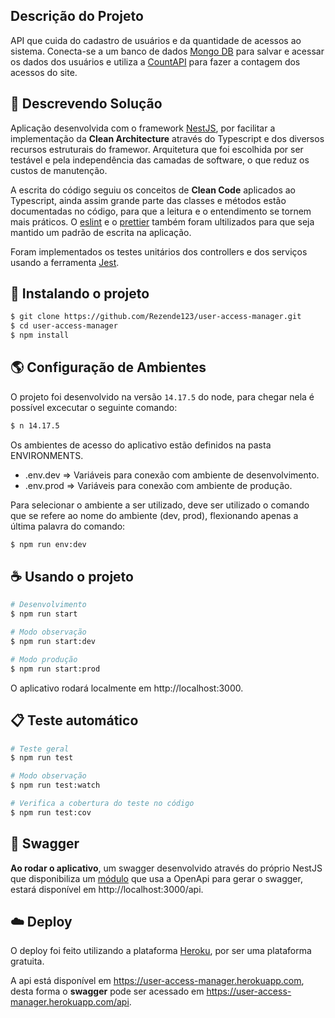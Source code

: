 
## Descrição do Projeto

API que cuida do cadastro de usuários e da quantidade de acessos ao sistema. Conecta-se a um banco de dados [Mongo DB](https://www.mongodb.com/) para salvar e acessar os dados dos usuários e utiliza a [CountAPI](https://countapi.xyz/) para fazer a contagem dos acessos do site.

## 📝 Descrevendo Solução

Aplicação desenvolvida com o framework [NestJS](https://nestjs.com/), por facilitar a implementação da **Clean Architecture** através do Typescript e dos diversos recursos estruturais do framewor. Arquitetura que foi escolhida por ser testável e pela independência das camadas de software, o que reduz os custos de manutenção.

A escrita do código seguiu os conceitos de **Clean Code** aplicados ao Typescript, ainda assim grande parte das classes e métodos estão documentadas no código, para que a leitura e o entendimento se tornem mais práticos. O [eslint](https://eslint.org/) e o [prettier](https://prettier.io/) também foram ultilizados para que seja mantido um padrão de escrita na aplicação.

Foram implementados os testes unitários dos controllers e dos serviços usando a ferramenta [Jest](https://jestjs.io/pt-BR/).

## 🚀 Instalando o projeto

```bash
$ git clone https://github.com/Rezende123/user-access-manager.git
$ cd user-access-manager
$ npm install
```

## :earth_americas: Configuração de Ambientes

O projeto foi desenvolvido na versão `14.17.5` do node, para chegar nela é possível excecutar o seguinte comando:

```bash
$ n 14.17.5
```

Os ambientes de acesso do aplicativo estão definidos na pasta ENVIRONMENTS.

* .env.dev => Variáveis para conexão com ambiente de desenvolvimento.
* .env.prod => Variáveis para conexão com ambiente de produção.

Para selecionar o ambiente a ser utilizado, deve ser utilizado o comando que se refere ao nome do ambiente (dev, prod), flexionando apenas a última palavra do comando:

```bash
$ npm run env:dev
```

## ☕ Usando o projeto

```bash
# Desenvolvimento
$ npm run start

# Modo observação
$ npm run start:dev

# Modo produção
$ npm run start:prod
```
O aplicativo rodará localmente em http://localhost:3000.

## :clipboard: Teste automático

```bash
# Teste geral
$ npm run test

# Modo observação
$ npm run test:watch

# Verifica a cobertura do teste no código
$ npm run test:cov
```

## :green_book: Swagger

**Ao rodar o aplicativo**, um swagger desenvolvido através do próprio NestJS que disponibiliza um [módulo](https://docs.nestjs.com/openapi/introduction) que usa a OpenApi para gerar o swagger, estará disponível em http://localhost:3000/api.

## :cloud: Deploy

O deploy foi feito utilizando a plataforma [Heroku](https://dashboard.heroku.com/), por ser uma plataforma gratuita.

A api está disponível em https://user-access-manager.herokuapp.com, desta forma o **swagger** pode ser acessado em https://user-access-manager.herokuapp.com/api.
